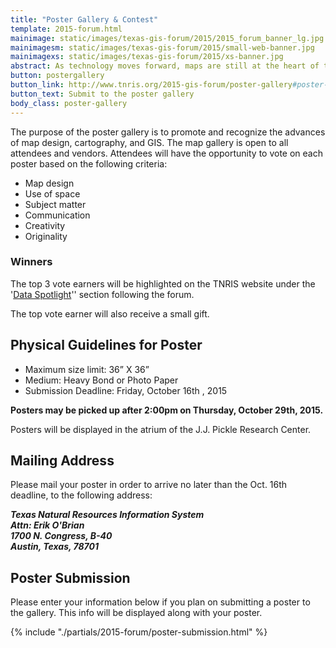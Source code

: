 ```yaml
---
title: "Poster Gallery & Contest"
template: 2015-forum.html
mainimage: static/images/texas-gis-forum/2015/2015_forum_banner_lg.jpg
mainimagesm: static/images/texas-gis-forum/2015/small-web-banner.jpg
mainimagexs: static/images/texas-gis-forum/2015/xs-banner.jpg
abstract: As technology moves forward, maps are still at the heart of the GIS field. The poster gallery showcases ongoing cartographic innovation in the community.
button: postergallery
button_link: http://www.tnris.org/2015-gis-forum/poster-gallery#poster-submission
button_text: Submit to the poster gallery
body_class: poster-gallery
---
```


The purpose of the poster gallery is to promote and recognize the advances of map design, cartography, and GIS. The map gallery is open to all attendees and vendors. Attendees will have the opportunity to vote on each poster based on the following criteria:

- Map design
- Use of space
- Subject matter
- Communication
- Creativity
- Originality

### Winners

The top 3 vote earners will be highlighted on the TNRIS website under the '<a href="{{ m.link('spotlights/2014-10-30/morris-sheppard-dam-lidar')}}">Data Spotlight</a>'' section following the forum. 

The top vote earner will also receive a small gift.

## Physical Guidelines for Poster

- Maximum size limit: 36” X 36”
- Medium: Heavy Bond or Photo Paper
- Submission Deadline: Friday, October 16th , 2015

**Posters may be picked up after 2:00pm on Thursday, October 29th, 2015.**

Posters will be displayed in the atrium of the J.J. Pickle Research Center. 

## Mailing Address

Please mail your poster in order to arrive no later than the Oct. 16th deadline, to the following address:

<address>
<strong>Texas Natural Resources Information System<br>
Attn: Erik O'Brian<br>
1700 N. Congress, B-40<br>
Austin, Texas, 78701</strong>
</address>

## Poster Submission
Please enter your information below if you plan on submitting a poster to the gallery. This info will be displayed along with your poster.

{% include "./partials/2015-forum/poster-submission.html" %}
